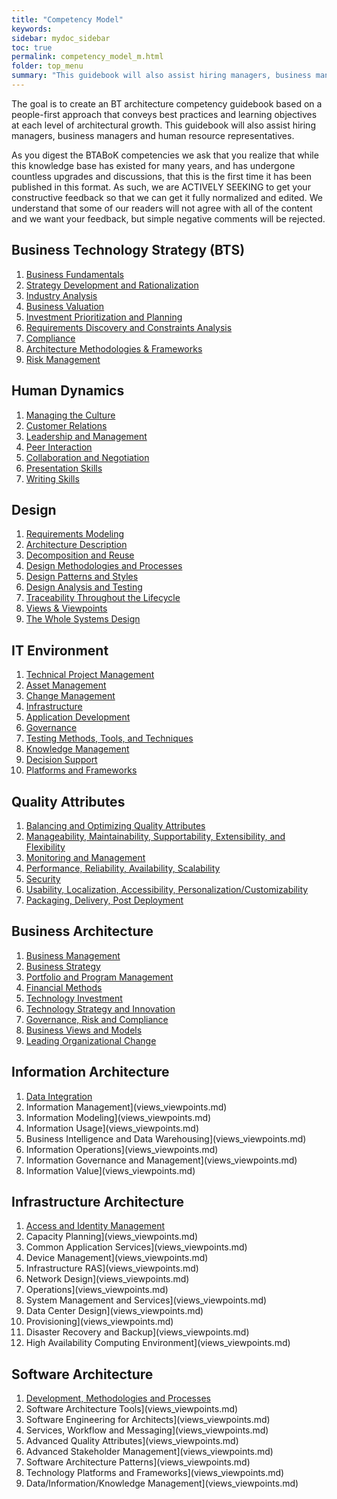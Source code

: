 ```yaml
---
title: "Competency Model"
keywords: 
sidebar: mydoc_sidebar
toc: true
permalink: competency_model_m.html
folder: top_menu
summary: "This guidebook will also assist hiring managers, business managers and human resource representatives."
---
```


The goal is to create an BT architecture competency guidebook based on a people-first approach that conveys best practices and learning objectives at each level of architectural growth. This guidebook will also assist hiring managers, business managers and human resource representatives.

As you digest the BTABoK competencies we ask that you realize that while this knowledge base has existed for many years, and has undergone countless upgrades and discussions, that this is the first time it has been published in this format. As such, we are ACTIVELY SEEKING to get your constructive feedback so that we can get it fully normalized and edited. We understand that some of our readers will not agree with all of the content and we want your feedback, but simple negative comments will be rejected.

## Business Technology Strategy (BTS)

1. [Business Fundamentals](business_fundamentals.md)
2. [Strategy Development and Rationalization](strategy_development_and_rationalization.md)
3. [Industry Analysis](industry_analysis.md)
4. [Business Valuation](business_valuation.md)
5. [Investment Prioritization and Planning](investment_prioritization_and_planning.md)
6. [Requirements Discovery and Constraints Analysis](requirements_discovery_and_constraints_analysis.md)
7. [Compliance](compliance.md)
8. [Architecture Methodologies & Frameworks](amf.md) 
9. [Risk Management](risk_management.md)

## Human Dynamics

1. [Managing the Culture](managing_the_culture.md)
2. [Customer Relations](customer_relations.md)
3. [Leadership and Management](leadership_and_management.md)
4. [Peer Interaction](peer_interaction.md)
5. [Collaboration and Negotiation](collaboration_and_negotiation.md)
6. [Presentation Skills](presentation_skills.md)
7. [Writing Skills](writing_skills.md)

## Design

1. [Requirements Modeling](requirements_modeling.md)
2. [Architecture Description](architecture_description.md)
3. [Decomposition and Reuse](decomposition_and_reuse.md)
4. [Design Methodologies and Processes](design_methodologies_and_processes.md)
5. [Design Patterns and Styles](design_patterns_and_styles.md)
6. [Design Analysis and Testing](design_analysis_and_testing.md)
7. [Traceability Throughout the Lifecycle](traceability_throughout_the_lifecycle.md)
8. [Views & Viewpoints](views_viewpoints.md)
9. [The Whole Systems Design](the_whole_systems_design.md)

## IT Environment

1. [Technical Project Management](technical_pm.md)
2. [Asset Management](asset_management.md)
3. [Change Management](change_management.md)
4. [Infrastructure](infrastructure.md)
5. [Application Development](application_development.md)
6. [Governance](governance.md)
7. [Testing Methods, Tools, and Techniques](tmtt.md)
8. [Knowledge Management](knowledge_management.md)
9. [Decision Support](decision_support.md)
10. [Platforms and Frameworks](platforms_and_frameworks.md)

## Quality Attributes

1. [Balancing and Optimizing Quality Attributes](boqa.md)
2. [Manageability, Maintainability, Supportability, Extensibility, and Flexibility](mmsef.md)
3. [Monitoring and Management](monitoring_and_management.md)
4. [Performance, Reliability, Availability, Scalability](pras.md)
5. [Security](security.md)
6. [Usability, Localization, Accessibility, Personalization/Customizability](ulapc.md)
7. [Packaging, Delivery, Post Deployment](pdpd.md)

## Business Architecture

1. [Business Management](business_management.md)
2. [Business Strategy](business_strategy.md)
3. [Portfolio and Program Management](views_viewpoints.md)
4. [Financial Methods](views_viewpoints.md)
5. [Technology Investment](views_viewpoints.md)
6. [Technology Strategy and Innovation](views_viewpoints.md)
7. [Governance, Risk and Compliance](views_viewpoints.md)
8. [Business Views and Models](views_viewpoints.md)
9. [Leading Organizational Change](views_viewpoints.md)

## Information Architecture

1. [Data Integration](data_integration.md)
2. Information Management](views_viewpoints.md)
3. Information Modeling](views_viewpoints.md)
4. Information Usage](views_viewpoints.md)
5. Business Intelligence and Data Warehousing](views_viewpoints.md)
6. Information Operations](views_viewpoints.md)
7. Information Governance and Management](views_viewpoints.md)
8. Information Value](views_viewpoints.md)

## Infrastructure Architecture

1. [Access and Identity Management](aim.md)
2. Capacity Planning](views_viewpoints.md)
3. Common Application Services](views_viewpoints.md)
4. Device Management](views_viewpoints.md)
5. Infrastructure RAS](views_viewpoints.md)
6. Network Design](views_viewpoints.md)
7. Operations](views_viewpoints.md)
8. System Management and Services](views_viewpoints.md)
9. Data Center Design](views_viewpoints.md)
10. Provisioning](views_viewpoints.md)
11. Disaster Recovery and Backup](views_viewpoints.md)
12. High Availability Computing Environment](views_viewpoints.md)

## Software Architecture

1. [Development, Methodologies and Processes](dmp.md)
2. Software Architecture Tools](views_viewpoints.md)
3. Software Engineering for Architects](views_viewpoints.md)
4. Services, Workflow and Messaging](views_viewpoints.md)
5. Advanced Quality Attributes](views_viewpoints.md)
6. Advanced Stakeholder Management](views_viewpoints.md)
7. Software Architecture Patterns](views_viewpoints.md)
8. Technology Platforms and Frameworks](views_viewpoints.md)
10. Data/Information/Knowledge Management](views_viewpoints.md)
